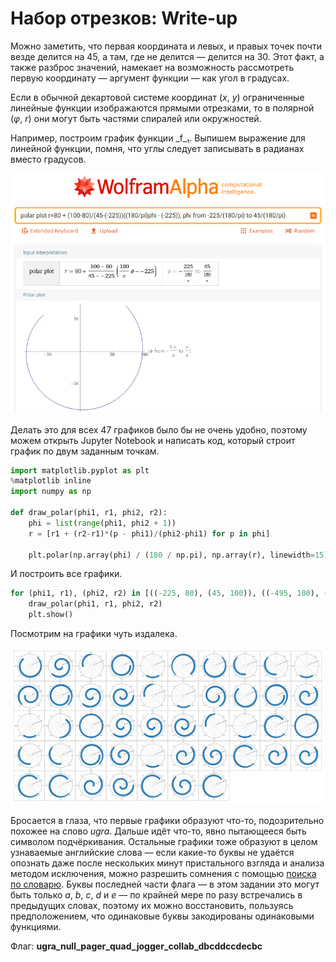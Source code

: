 # Набор отрезков: Write-up

Можно заметить, что первая координата и левых, и правых точек почти везде делится на 45, а там, где не делится — делится на 30. Этот факт, а также разброс значений, намекает на возможность рассмотреть первую координату — аргумент функции — как угол в градусах.

Если в обычной декартовой системе координат (_x_, _y_) ограниченные линейные функции изображаются прямыми отрезками, то в полярной (_φ_, _r_) они могут быть частями спиралей или окружностей.

Например, построим график функции _f_₁. Выпишем выражение для линейной функции, помня, что углы следует записывать в радианах вместо градусов.

![График первой функции](writeup/polar-f1.png)

Делать это для всех 47 графиков было бы не очень удобно, поэтому можем открыть Jupyter Notebook и написать код, который строит график по двум заданным точкам.

```python
import matplotlib.pyplot as plt
%matplotlib inline
import numpy as np

def draw_polar(phi1, r1, phi2, r2):
    phi = list(range(phi1, phi2 + 1))
    r = [r1 + (r2-r1)*(p - phi1)/(phi2-phi1) for p in phi]
    
    plt.polar(np.array(phi) / (180 / np.pi), np.array(r), linewidth=15)
```

И построить все графики.

```python
for (phi1, r1), (phi2, r2) in [((-225, 80), (45, 100)), ((-495, 100), (-45, 20)), ...]:
    draw_polar(phi1, r1, phi2, r2)
    plt.show()
```

Посмотрим на графики чуть издалека.

![Все графики](writeup/polar-all.png)

Бросается в глаза, что первые графики образуют что-то, подозрительно похожее на слово _ugra_. Дальше идёт что-то, явно пытающееся быть символом подчёркивания. Остальные графики тоже образуют в целом узнаваемые английские слова — если какие-то буквы не удаётся опознать даже после нескольких минут пристального взгляда и анализа методом исключения, можно разрешить сомнения с помощью [поиска по словарю](https://www.dcode.fr/word-search-regexp). Буквы последней части флага — в этом задании это могут быть только _a_, _b_, _c_, _d_ и _e_ — по крайней мере по разу встречались в предыдущих словах, поэтому их можно восстановить, пользуясь предположением, что одинаковые буквы закодированы одинаковыми функциями.

Флаг: **ugra_null_pager_quad_jogger_collab_dbcddccdecbc**
